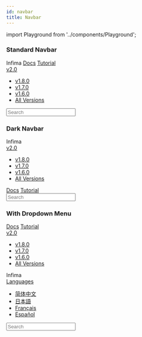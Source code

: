```yaml
---
id: navbar
title: Navbar
---
```


import Playground from '../components/Playground';

### Standard Navbar

<Playground>
<nav class="navbar">
  <div class="navbar__inner">
    <div class="navbar__items">
      <a class="navbar__brand">Infima</a>
      <a class="navbar__item navbar__link" href="#url">Docs</a>
      <a class="navbar__item navbar__link" href="#url">Tutorial</a>
      <div class="navbar__item dropdown dropdown--hoverable">
        <a class="navbar__link" href="#url">
          v2.0
        </a>
        <ul class="dropdown__menu">
          <li>
            <a class="dropdown__link" href="#url">v1.8.0</a>
          </li>
          <li>
            <a class="dropdown__link" href="#url">v1.7.0</a>
          </li>
          <li>
            <a class="dropdown__link" href="#url">v1.6.0</a>
          </li>
          <li>
            <a class="dropdown__link" href="#url">All Versions</a>
          </li>
        </ul>
      </div>
    </div>
    <div class="navbar__items navbar__items--right">
      <form>
        <div class="navbar__search">
          <input placeholder="Search" />
        </div>
      </form>
    </div>
  </div>
</nav>
</Playground>

### Dark Navbar

<Playground>
<nav class="navbar navbar--dark">
  <div class="navbar__inner">
    <div class="navbar__items">
      <a class="navbar__brand">
        Infima
      </a>
      <div class="navbar__item dropdown dropdown--hoverable">
        <a class="navbar__item navbar__link" href="#url">
          v2.0
        </a>
        <ul class="dropdown__menu">
          <li>
            <a class="dropdown__link" href="#url">v1.8.0</a>
          </li>
          <li>
            <a class="dropdown__link" href="#url">v1.7.0</a>
          </li>
          <li>
            <a class="dropdown__link" href="#url">v1.6.0</a>
          </li>
          <li>
            <a class="dropdown__link" href="#url">All Versions</a>
          </li>
        </ul>
      </div>
    </div>
    <div class="navbar__items navbar__items--right">
      <a class="navbar__item navbar__link" href="#url">Docs</a>
      <a class="navbar__item navbar__link" href="#url">Tutorial</a>
      <form>
        <div class="navbar__search">
          <input placeholder="Search" />
        </div>
      </form>
    </div>
  </div>
</nav>
</Playground>

### With Dropdown Menu

<Playground>
<nav class="navbar navbar--primary">
  <div class="navbar__inner">
    <div class="navbar__items">
      <a class="navbar__item navbar__link" href="#url">Docs</a>
      <a class="navbar__item navbar__link" href="#url">Tutorial</a>
      <div class="navbar__item dropdown dropdown--hoverable">
        <a class="navbar__link" href="#url">
          v2.0
        </a>
        <ul class="dropdown__menu">
          <li>
            <a class="dropdown__link" href="#url">v1.8.0</a>
          </li>
          <li>
            <a class="dropdown__link" href="#url">v1.7.0</a>
          </li>
          <li>
            <a class="dropdown__link" href="#url">v1.6.0</a>
          </li>
          <li>
            <a class="dropdown__link" href="#url">All Versions</a>
          </li>
        </ul>
      </div>
    </div>
    <div class="navbar__items navbar__items--center">
      <a class="navbar__brand">Infima</a>
    </div>
    <div class="navbar__items navbar__items--right">
      <div
        class="navbar__item dropdown dropdown--hoverable dropdown--right"
      >
        <a class="navbar__link" href="#url">
          Languages <i class="fas fa-language fa-2x"> </i>
        </a>
        <ul class="dropdown__menu">
          <li>
            <a class="dropdown__link" href="#url">简体中文</a>
          </li>
          <li>
            <a class="dropdown__link" href="#url">日本語</a>
          </li>
          <li>
            <a class="dropdown__link" href="#url">Français</a>
          </li>
          <li>
            <a class="dropdown__link" href="#url">Español</a>
          </li>
        </ul>
      </div>
      <a class="navbar__item navbar__link" href="#url">
        <i class="fab fa-github fa-lg"> </i>
      </a>
      <form>
        <div class="navbar__search">
          <input placeholder="Search" />
        </div>
      </form>
    </div>
  </div>
</nav>
</Playground>
